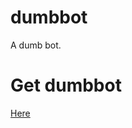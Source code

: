 # dumbbot
A dumb bot.

# Get dumbbot
[Here](https://discord.com/oauth2/authorize?client_id=787349305480577055&scope=bot&permissions=32)